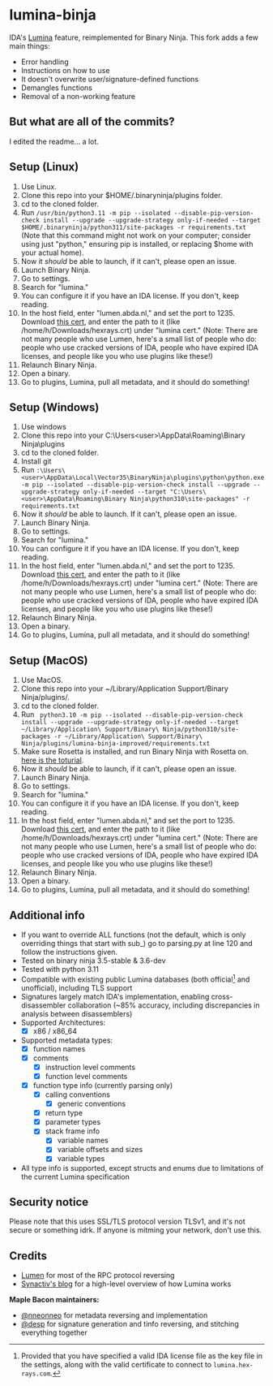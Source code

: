 # lumina-binja
IDA's [Lumina](https://hex-rays.com/products/ida/lumina/) feature, reimplemented for Binary Ninja. This fork adds a few main things:
- Error handling
- Instructions on how to use
- It doesn't overwrite user/signature-defined functions
- Demangles functions
- Removal of a non-working feature

## But what are all of the commits?
I edited the readme... a lot.

## Setup (Linux)
1. Use Linux.
2. Clone this repo into your $HOME/.binaryninja/plugins folder.
3. cd to the cloned folder.
4. Run `/usr/bin/python3.11 -m pip --isolated --disable-pip-version-check install --upgrade --upgrade-strategy only-if-needed --target $HOME/.binaryninja/python311/site-packages -r requirements.txt` (Note that this command might not work on your computer; consider using just "python," ensuring pip is installed, or replacing $home with your actual home).
6. Now it *should* be able to launch, if it can't, please open an issue.
7. Launch Binary Ninja.
8. Go to settings.
9. Search for "lumina."
10. You can configure it if you have an IDA license. If you don't, keep reading.
11. In the host field, enter "lumen.abda.nl," and set the port to 1235. Download [this cert](https://abda.nl/lumen/hexrays.crt), and enter the path to it (like /home/h/Downloads/hexrays.crt) under "lumina cert." (Note: There are not many people who use Lumen, here's a small list of people who do: people who use cracked versions of IDA, people who have expired IDA licenses, and people like you who use plugins like these!)
12. Relaunch Binary Ninja.
13. Open a binary.
14. Go to plugins, Lumina, pull all metadata, and it should do something!

## Setup (Windows)
1. Use windows
2. Clone this repo into your C:\Users\<user>\AppData\Roaming\Binary Ninja\plugins
3. cd to the cloned folder.
4. Install git
5. Run `:\Users\<user>\AppData\Local\Vector35\BinaryNinja\plugins\python\python.exe -m pip --isolated --disable-pip-version-check install --upgrade --upgrade-strategy only-if-needed --target "C:\Users\<user>\AppData\Roaming\Binary Ninja\python310\site-packages" -r requirements.txt`
6. Now it *should* be able to launch. If it can't, please open an issue.
7. Launch Binary Ninja.
8. Go to settings.
9. Search for "lumina."
10. You can configure it if you have an IDA license. If you don't, keep reading.
11. In the host field, enter "lumen.abda.nl," and set the port to 1235. Download [this cert](https://abda.nl/lumen/hexrays.crt), and enter the path to it (like /home/h/Downloads/hexrays.crt) under "lumina cert." (Note: There are not many people who use Lumen, here's a small list of people who do: people who use cracked versions of IDA, people who have expired IDA licenses, and people like you who use plugins like these!)
12. Relaunch Binary Ninja.
13. Open a binary.
14. Go to plugins, Lumina, pull all metadata, and it should do something!

## Setup (MacOS)
1. Use MacOS.
2. Clone this repo into your  ~/Library/Application Support/Binary Ninja/plugins/.
3. cd to the cloned folder.
4. Run ` python3.10 -m pip --isolated --disable-pip-version-check install --upgrade --upgrade-strategy only-if-needed --target ~/Library/Application\ Support/Binary\ Ninja/python310/site-packages -r ~/Library/Application\ Support/Binary\ Ninja/plugins/lumina-binja-improved/requirements.txt` 
5. Make sure Rosetta is installed, and run Binary Ninja with Rosetta on. [here is the toturial](https://support.apple.com/en-us/102527). 
6. Now it *should* be able to launch, if it can't, please open an issue.
7. Launch Binary Ninja.
8. Go to settings.
9. Search for "lumina."
10. You can configure it if you have an IDA license. If you don't, keep reading.
11. In the host field, enter "lumen.abda.nl," and set the port to 1235. Download [this cert](https://abda.nl/lumen/hexrays.crt), and enter the path to it (like /home/h/Downloads/hexrays.crt) under "lumina cert." (Note: There are not many people who use Lumen, here's a small list of people who do: people who use cracked versions of IDA, people who have expired IDA licenses, and people like you who use plugins like these!)
12. Relaunch Binary Ninja.
13. Open a binary.
14. Go to plugins, Lumina, pull all metadata, and it should do something!


## Additional info
 - If you want to override ALL functions (not the default, which is only overriding things that start with sub_) go to parsing.py at line 120 and follow the instructions given.
 - Tested on binary ninja 3.5-stable & 3.6-dev
 - Tested with python 3.11
 - Compatible with existing public Lumina databases (both official[^1] and unofficial), including TLS support
 - Signatures largely match IDA's implementation, enabling cross-disassembler collaboration (~85% accuracy, including discrepancies in analysis between disassemblers)
 - Supported Architectures:
   - [x] x86 / x86_64
 - Supported metadata types:
   - [x] function names
   - [x] comments
     - [x] instruction level comments
     - [x] function level comments
   - [x] function type info (currently parsing only)
     - [x] calling conventions
       - [x] generic conventions
     - [x] return type
     - [x] parameter types
     - [x] stack frame info
       - [x] variable names
       - [x] variable offsets and sizes
       - [x] variable types
 - All type info is supported, except structs and enums due to limitations of the current Lumina specification

## Security notice
Please note that this uses SSL/TLS protocol version TLSv1, and it's not secure or something idrk. If anyone is mitming your network, don't use this.

## Credits
 - [Lumen](https://github.com/naim94a/lumen) for most of the RPC protocol reversing
 - [Synactiv's blog](https://www.synacktiv.com/en/publications/investigating-ida-lumina-feature.html) for a high-level overview of how Lumina works

**Maple Bacon maintainers:**
 - [@nneonneo](https://github.com/nneonneo) for metadata reversing and implementation
 - [@desp](https://github.com/despawningbone) for signature generation and tinfo reversing, and stitching everything together

[^1]: Provided that you have specified a valid IDA license file as the key file in the settings, along with the valid certificate to connect to `lumina.hex-rays.com`.
